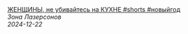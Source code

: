 <!--2024-12-22 09:00:04-->
<div class="yb">
  <a class="nodecor" href="/posts.html?eda/jenshchiny_ne_ubivajtes_na_kuhne_shorts_novyjgod">
    <img class="preview" data-videoid="4pgj0_oRsbg" src="https://i1.ytimg.com/vi/4pgj0_oRsbg/hqdefault.jpg" align="middle" alt="">
  </a>
  <div class="inlbl text">
    <a class="nodecor" href="/posts.html?eda/jenshchiny_ne_ubivajtes_na_kuhne_shorts_novyjgod">ЖЕНЩИНЫ, не убивайтесь на КУХНЕ #shorts #новыйгод</a><br>
    <i class="smaller2">Зона Лазерсoнов</i><br>
    <i class="smaller3">2024-12-22</i>
  </div>
</div>
